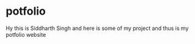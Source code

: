 # potfolio
Hy this is Siddharth Singh and here is  some of my project and thus is my potfolio website 
